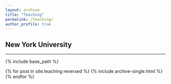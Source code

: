 ```yaml
---
layout: archive
title: "Teaching"
permalink: /teaching/
author_profile: true
---
```


## New York University
---

{% include base_path %}

{% for post in site.teaching reversed %}
  {% include archive-single.html %}
{% endfor %}
